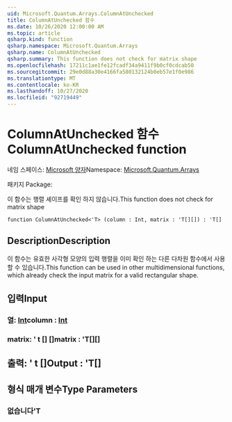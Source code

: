 ```yaml
---
uid: Microsoft.Quantum.Arrays.ColumnAtUnchecked
title: ColumnAtUnchecked 함수
ms.date: 10/26/2020 12:00:00 AM
ms.topic: article
qsharp.kind: function
qsharp.namespace: Microsoft.Quantum.Arrays
qsharp.name: ColumnAtUnchecked
qsharp.summary: This function does not check for matrix shape
ms.openlocfilehash: 17211c1ae1fe12fcadf34a9411f9b0cf0cdcab50
ms.sourcegitcommit: 29e0d88a30e4166fa580132124b0eb57e1f0e986
ms.translationtype: MT
ms.contentlocale: ko-KR
ms.lasthandoff: 10/27/2020
ms.locfileid: "92719449"
---
```

# <a name="columnatunchecked-function"></a><span data-ttu-id="59315-102">ColumnAtUnchecked 함수</span><span class="sxs-lookup"><span data-stu-id="59315-102">ColumnAtUnchecked function</span></span>

<span data-ttu-id="59315-103">네임 스페이스: [Microsoft 양자](xref:Microsoft.Quantum.Arrays)</span><span class="sxs-lookup"><span data-stu-id="59315-103">Namespace: [Microsoft.Quantum.Arrays](xref:Microsoft.Quantum.Arrays)</span></span>

<span data-ttu-id="59315-104">패키지 [](https://nuget.org/packages/)</span><span class="sxs-lookup"><span data-stu-id="59315-104">Package: [](https://nuget.org/packages/)</span></span>


<span data-ttu-id="59315-105">이 함수는 행렬 셰이프를 확인 하지 않습니다.</span><span class="sxs-lookup"><span data-stu-id="59315-105">This function does not check for matrix shape</span></span>

```qsharp
function ColumnAtUnchecked<'T> (column : Int, matrix : 'T[][]) : 'T[]
```


## <a name="description"></a><span data-ttu-id="59315-106">Description</span><span class="sxs-lookup"><span data-stu-id="59315-106">Description</span></span>

<span data-ttu-id="59315-107">이 함수는 유효한 사각형 모양의 입력 행렬을 이미 확인 하는 다른 다차원 함수에서 사용할 수 있습니다.</span><span class="sxs-lookup"><span data-stu-id="59315-107">This function can be used in other multidimensional functions, which already check the input matrix for a valid rectangular shape.</span></span>

## <a name="input"></a><span data-ttu-id="59315-108">입력</span><span class="sxs-lookup"><span data-stu-id="59315-108">Input</span></span>

### <a name="column--int"></a><span data-ttu-id="59315-109">열: [Int](xref:microsoft.quantum.lang-ref.int)</span><span class="sxs-lookup"><span data-stu-id="59315-109">column : [Int](xref:microsoft.quantum.lang-ref.int)</span></span>




### <a name="matrix--t"></a><span data-ttu-id="59315-110">matrix: ' t [] []</span><span class="sxs-lookup"><span data-stu-id="59315-110">matrix : 'T[][]</span></span>





## <a name="output--t"></a><span data-ttu-id="59315-111">출력: ' t []</span><span class="sxs-lookup"><span data-stu-id="59315-111">Output : 'T[]</span></span>



## <a name="type-parameters"></a><span data-ttu-id="59315-112">형식 매개 변수</span><span class="sxs-lookup"><span data-stu-id="59315-112">Type Parameters</span></span>

### <a name="t"></a><span data-ttu-id="59315-113">없습니다</span><span class="sxs-lookup"><span data-stu-id="59315-113">'T</span></span>


